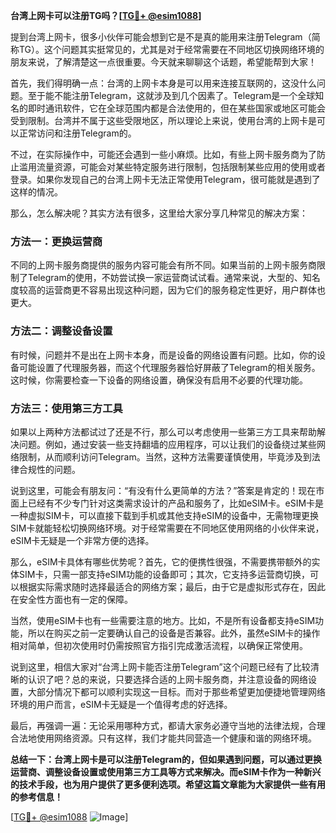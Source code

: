 **台湾上网卡可以注册TG吗？[[TG💪+ @esim1088](https://t.me/s/esim1088)]**

提到台湾上网卡，很多小伙伴可能会想到它是不是真的能用来注册Telegram（简称TG）。这个问题其实挺常见的，尤其是对于经常需要在不同地区切换网络环境的朋友来说，了解清楚这一点很重要。今天就来聊聊这个话题，希望能帮到大家！

首先，我们得明确一点：台湾的上网卡本身是可以用来连接互联网的，这没什么问题。至于能不能注册Telegram，这就涉及到几个因素了。Telegram是一个全球知名的即时通讯软件，它在全球范围内都是合法使用的，但在某些国家或地区可能会受到限制。台湾并不属于这些受限地区，所以理论上来说，使用台湾的上网卡是可以正常访问和注册Telegram的。

不过，在实际操作中，可能还会遇到一些小麻烦。比如，有些上网卡服务商为了防止滥用流量资源，可能会对某些特定服务进行限制，包括限制某些应用的使用或者登录。如果你发现自己的台湾上网卡无法正常使用Telegram，很可能就是遇到了这样的情况。

那么，怎么解决呢？其实方法有很多，这里给大家分享几种常见的解决方案：

### 方法一：更换运营商

不同的上网卡服务商提供的服务内容可能会有所不同。如果当前的上网卡服务商限制了Telegram的使用，不妨尝试换一家运营商试试看。通常来说，大型的、知名度较高的运营商更不容易出现这种问题，因为它们的服务稳定性更好，用户群体也更大。

### 方法二：调整设备设置

有时候，问题并不是出在上网卡本身，而是设备的网络设置有问题。比如，你的设备可能设置了代理服务器，而这个代理服务器恰好屏蔽了Telegram的相关服务。这时候，你需要检查一下设备的网络设置，确保没有启用不必要的代理功能。

### 方法三：使用第三方工具

如果以上两种方法都试过了还是不行，那么可以考虑使用一些第三方工具来帮助解决问题。例如，通过安装一些支持翻墙的应用程序，可以让我们的设备绕过某些网络限制，从而顺利访问Telegram。当然，这种方法需要谨慎使用，毕竟涉及到法律合规性的问题。

说到这里，可能会有朋友问：“有没有什么更简单的方法？”答案是肯定的！现在市面上已经有不少专门针对这类需求设计的产品和服务了，比如eSIM卡。eSIM卡是一种虚拟SIM卡，可以直接下载到手机或其他支持eSIM的设备中，无需物理更换SIM卡就能轻松切换网络环境。对于经常需要在不同地区使用网络的小伙伴来说，eSIM卡无疑是一个非常方便的选择。

那么，eSIM卡具体有哪些优势呢？首先，它的便携性很强，不需要携带额外的实体SIM卡，只需一部支持eSIM功能的设备即可；其次，它支持多运营商切换，可以根据实际需求随时选择最适合的网络方案；最后，由于它是虚拟形式存在，因此在安全性方面也有一定的保障。

当然，使用eSIM卡也有一些需要注意的地方。比如，不是所有设备都支持eSIM功能，所以在购买之前一定要确认自己的设备是否兼容。此外，虽然eSIM卡的操作相对简单，但初次使用时仍需按照官方指引完成激活流程，以确保正常使用。

说到这里，相信大家对“台湾上网卡能否注册Telegram”这个问题已经有了比较清晰的认识了吧？总的来说，只要选择合适的上网卡服务商，并注意设备的网络设置，大部分情况下都可以顺利实现这一目标。而对于那些希望更加便捷地管理网络环境的用户而言，eSIM卡无疑是一个值得考虑的好选择。

最后，再强调一遍：无论采用哪种方式，都请大家务必遵守当地的法律法规，合理合法地使用网络资源。只有这样，我们才能共同营造一个健康和谐的网络环境。

**总结一下：台湾上网卡是可以注册Telegram的，但如果遇到问题，可以通过更换运营商、调整设备设置或使用第三方工具等方式来解决。而eSIM卡作为一种新兴的技术手段，也为用户提供了更多便利选项。希望这篇文章能为大家提供一些有用的参考信息！**

[[TG💪+ @esim1088](https://t.me/s/esim1088) ![Image](https://i.postimg.cc/4NQfJmqS/Snipaste-2025-05-13-00-14-12.png)]